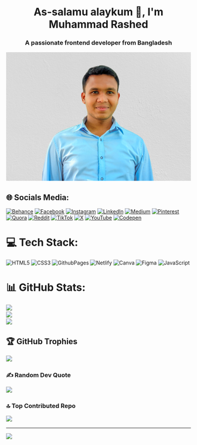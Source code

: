 <h1 align="center">As-salamu alaykum 🤝, I'm Muhammad Rashed</h1>
<h3 align="center">A passionate frontend developer from Bangladesh</h3>

![profile image](./image/rashed%20jaman%20raju.jpg)

## 🌐 Socials Media:

[![Behance](https://img.shields.io/badge/Behance-1769ff?logo=behance&logoColor=white)](https://behance.net/mrashed21) [![Facebook](https://img.shields.io/badge/Facebook-%231877F2.svg?logo=Facebook&logoColor=white)](https://facebook.com/muhammadrashed0) [![Instagram](https://img.shields.io/badge/Instagram-%23E4405F.svg?logo=Instagram&logoColor=white)](https://instagram.com/mrashed21) [![LinkedIn](https://img.shields.io/badge/LinkedIn-%230077B5.svg?logo=linkedin&logoColor=white)](https://linkedin.com/in/mrashed21) [![Medium](https://img.shields.io/badge/Medium-12100E?logo=medium&logoColor=white)](https://medium.com/@mrashed21) [![Pinterest](https://img.shields.io/badge/Pinterest-%23E60023.svg?logo=Pinterest&logoColor=white)](https://pinterest.com/mrashed21) [![Quora](https://img.shields.io/badge/Quora-%23B92B27.svg?logo=Quora&logoColor=white)](https://quora.com/profile/mrashed21) [![Reddit](https://img.shields.io/badge/Reddit-%23FF4500.svg?logo=Reddit&logoColor=white)](https://reddit.com/user/mrashed21) [![TikTok](https://img.shields.io/badge/TikTok-%23000000.svg?logo=TikTok&logoColor=white)](https://tiktok.com/@m_rashed21) [![X](https://img.shields.io/badge/X-black.svg?logo=X&logoColor=white)](https://x.com/mrashed_21) [![YouTube](https://img.shields.io/badge/YouTube-%23FF0000.svg?logo=YouTube&logoColor=white)](https://www.youtube.com/@mrashed21) [![Codepen](https://img.shields.io/badge/Codepen-000000?style=for-the-badge&logo=codepen&logoColor=white)](https://codepen.io/mrashed21)

# 💻 Tech Stack:

![HTML5](https://img.shields.io/badge/html5-%23E34F26.svg?style=plastic&logo=html5&logoColor=white) ![CSS3](https://img.shields.io/badge/css3-%231572B6.svg?style=plastic&logo=css3&logoColor=white) ![GithubPages](https://img.shields.io/badge/github%20pages-121013?style=plastic&logo=github&logoColor=white) ![Netlify](https://img.shields.io/badge/netlify-%23000000.svg?style=plastic&logo=netlify&logoColor=#00C7B7) ![Canva](https://img.shields.io/badge/Canva-%2300C4CC.svg?style=plastic&logo=Canva&logoColor=white) ![Figma](https://img.shields.io/badge/figma-%23F24E1E.svg?style=plastic&logo=figma&logoColor=white) ![JavaScript](https://img.shields.io/badge/javascript-%23323330.svg?style=plastic&logo=javascript&logoColor=%23F7DF1E)

# 📊 GitHub Stats:

![](https://github-readme-stats.vercel.app/api?username=mrashed21&theme=tokyonight&hide_border=false&include_all_commits=true&count_private=true)<br/>
![](https://github-readme-streak-stats.herokuapp.com/?user=mrashed21&theme=tokyonight&hide_border=false)<br/>
![](https://github-readme-stats.vercel.app/api/top-langs/?username=mrashed21&theme=tokyonight&hide_border=false&include_all_commits=true&count_private=true&layout=compact)

## 🏆 GitHub Trophies

![](https://github-profile-trophy.vercel.app/?username=mrashed21&theme=radical&no-frame=false&no-bg=false&margin-w=4)

### ✍️ Random Dev Quote

![](https://quotes-github-readme.vercel.app/api?type=horizontal&theme=radical)

### 🔝 Top Contributed Repo

![](https://github-contributor-stats.vercel.app/api?username=mrashed21&limit=5&theme=tokyonight&combine_all_yearly_contributions=true)

---

[![](https://visitcount.itsvg.in/api?id=mrashed21&icon=0&color=0)](https://visitcount.itsvg.in)

<!-- Proudly created with GPRM ( https://gprm.itsvg.in ) -->

